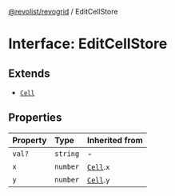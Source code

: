 [@revolist/revogrid](README.md) / EditCellStore

# Interface: EditCellStore

## Extends

- [`Cell`](Interface.Cell.md)

## Properties

| Property | Type | Inherited from |
| :------ | :------ | :------ |
| `val?` | `string` | - |
| `x` | `number` | [`Cell`](Interface.Cell.md).`x` |
| `y` | `number` | [`Cell`](Interface.Cell.md).`y` |
